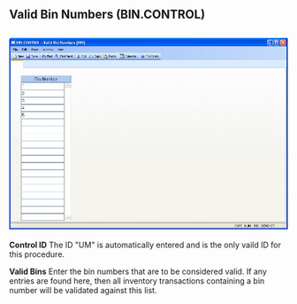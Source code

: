 ##  Valid Bin Numbers (BIN.CONTROL)

<PageHeader />

##

![](./BIN-CONTROL-1.jpg)

**Control ID** The ID "UM" is automatically entered and is the only vaild ID
for this procedure.  
  
**Valid Bins** Enter the bin numbers that are to be considered valid. If any
entries are found here, then all inventory transactions containing a bin
number will be validated against this list.  
  
  
<badge text= "Version 8.10.57" vertical="middle" />

<PageFooter />